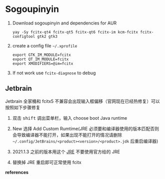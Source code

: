 # Sogoupinyin

1. Download sogoupinyin and dependencies for AUR

   ```
   yay -Sy fcitx-qt4 fcitx-qt5 fcitx-qt6 fcitx-im kcm-fcitx fcitx-configtool gtk2 gtk3 
   ```
   
2. create a config file `~/.xprofile`

   ```
   export GTK_IM_MODULE=fcitx
   export QT_IM_MODULE=fcitx
   export XMODIFIERS=@im=fcitx
   ```

3. If not work use `fcitx-diagnose` to debug

## Jetbrain

Jetbrain 全家桶和 fcitx5 不兼容会出现输入框偏移（官网现在已经热修复）可以按照如下步骤修复

1. 双击 <kbd>shift</kbd> 调出菜单栏，输入 choose boot Java runtime

2. New 选择 Add Custom Rumtime(JRE 必须要和编译器使用的版本匹配否则会导致编译器不能打开，如果出现不能打开的情况请删除`~/.config/JetBrains/<product><version>/<product>.jdk` 后重启编译器)

3. 2021.1.3 之前的版本用这个 [JRE](https://github.com/RikudouPatrickstar/JetBrainsRuntime-for-Linux-x64/releases/download/202110301849/jbr-linux-x64-202110301849.zip) 不要使用官方给的 JRE

4. 替换掉 JRE 重启即可正常使用 fcitx

**references**

[^1]:https://wiki.archlinux.org/title/Fcitx
[^2]:https://youtrack.jetbrains.com/issue/JBR-2460/Wrong-position-of-input-window-and-no-input-preview-with-fcitx-and-ubuntu-13.04
[^3]:https://blog.csdn.net/lxyoucan/article/details/123289253
[^4]:https://stackoverflow.com/questions/72067909/intellij-idea-doesnt-start-on-ubuntu-after-change-the-boot-java-runtime

